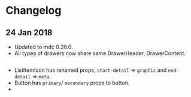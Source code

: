 # Changelog

## 24 Jan 2018
- Updated to mdc 0.28.0.
- All types of drawers now share same DrawerHeader, DrawerContent.
```

```
- ListItemIcon has renamed props, `start-detail` => `graphic` and `end-detail` => `meta`.
- Button has `primary`/ `secondary` props to button.
-